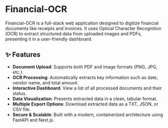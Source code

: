 # Financial-OCR

Financial-OCR is a full-stack web application designed to digitize financial documents like receipts and invoices. It uses Optical Character Recognition (OCR) to extract structured data from uploaded images and PDFs, presenting it in a user-friendly dashboard.

## ✨ Features

- **Document Upload**: Supports both PDF and image formats (PNG, JPG, etc.).
- **OCR Processing**: Automatically extracts key information such as date, vendor name, and total amount.
- **Interactive Dashboard**: View a list of all processed documents and their status.
- **Data Visualization**: Presents extracted data in a clean, tabular format.
- **Multiple Export Options**: Download extracted data as a TXT, JSON, or CSV file.
- **Secure & Scalable**: Built with a modern, containerized architecture using FastAPI and Next.js.